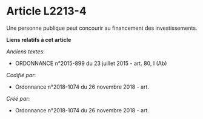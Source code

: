 # Article L2213-4

Une personne publique peut concourir au financement des investissements.

**Liens relatifs à cet article**

_Anciens textes_:

  - ORDONNANCE n°2015-899 du 23 juillet 2015 - art. 80, I (Ab)

_Codifié par_:

  - Ordonnance n°2018-1074 du 26 novembre 2018 - art.

_Créé par_:

  - Ordonnance n°2018-1074 du 26 novembre 2018 - art.
